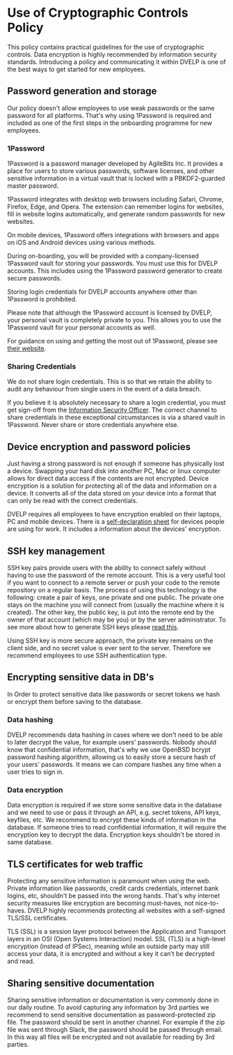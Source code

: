 # Use of Cryptographic Controls Policy

This policy contains practical guidelines for the use of cryptographic controls. Data encryption is highly recommended by information security standards. Introducing a policy and communicating it within DVELP is one of the best ways to get started for new employees.

## Password generation and storage

Our policy doesn't allow employees to use weak passwords or the same password for all platforms. That's why using 1Password is required and included as one of the first steps in the onboarding programme for new employees.

### 1Password

1Password is a password manager developed by AgileBits Inc. It provides a place for users to store various passwords, software licenses, and other sensitive information in a virtual vault that is locked with a PBKDF2-guarded master password.

1Password integrates with desktop web browsers including Safari, Chrome, Firefox, Edge, and Opera. The extension can remember logins for websites, fill in website logins automatically, and generate random passwords for new websites.

On mobile devices, 1Password offers integrations with browsers and apps on iOS and Android devices using various methods.

During on-boarding, you will be provided with a company-licensed 1Password vault for storing your passwords. You must use this for DVELP accounts. This includes using the 1Password password generator to create secure passwords.

Storing login credentials for DVELP accounts anywhere other than 1Password is prohibited.

Please note that although the 1Password account is licensed by DVELP, your personal vault is completely private to you. This allows you to use the 1Password vault for your personal accounts as well.

For guidance on using and getting the most out of 1Password, please see [their website](https://support.1password.com/explore/get-started/).

### Sharing Credentials

We do not share login credentials. This is so that we retain the ability to audit any behaviour from single users in the event of a data breach.

If you believe it is absolutely necessary to share a login credential, you must get sign-off from the [Information Security Officer](../best-practice/system-admins.md#contacts). The correct channel to share credentials in these exceptional circumstances is via a shared vault in 1Password. Never share or store credentials anywhere else.

## Device encryption and password policies

Just having a strong password is not enough if someone has physically lost a device. Swapping your hard disk into another PC, Mac or linux computer allows for direct data access if the contents are not encrypted. Device encryption is a solution for protecting all of the data and information on a device. It converts all of the data stored on your device into a format that can only be read with the correct credentials.

DVELP requires all employees to have encryption enabled on their laptops, PC and mobile devices. There is a [self-declaration sheet](https://docs.google.com/spreadsheets/d/1DV6c4mM0YExWZbqztMBWbKUqNlQjDYSBWLHTuvpn3ls/edit?ts=5c7d50ef#gid=90742438) for devices people are using for work. It includes a information about the devices' encryption.

## SSH key management

SSH key pairs provide users with the ability to connect safely without having to use the password of the remote account. This is a very useful tool if you want to connect to a remote server or push your code to the remote repository on a regular basis. The process of using this technology is the following: create a pair of keys, one private and one public. The private one stays on the machine you will connect from (usually the machine where it is created). The other key, the public key, is put into the remote end by the owner of that account (which may be you) or by the server administrator. To see more about how to generate SSH keys please [read this](https://help.github.com/en/articles/generating-a-new-ssh-key-and-adding-it-to-the-ssh-agent).

Using SSH key is more secure approach, the private key remains on the client side, and no secret value is ever sent to the server. Therefore we recommend employees to use SSH authentication type.

## Encrypting sensitive data in DB's

In Order to protect sensitive data like passwords or secret tokens we hash or encrypt them before saving to the database.

### Data hashing

DVELP recommends data hashing in cases where we don't need to be able to later decrypt the value, for example users' passwords. Nobody should know that confidential information, that's why we use OpenBSD bcrypt password hashing algorithm, allowing us to easily store a secure hash of your users' passwords. It means we can compare hashes any time when a user tries to sign in.

### Data encryption

Data encryption is required if we store some sensitive data in the database and we need to use or pass it through an API, e.g. secret tokens, API keys, keyfiles, etc. We recommend to encrypt these kinds of information in the database. If someone tries to read confidential information, it will require the encryption key to decrypt the data. Encryption keys shouldn't be stored in same database.

## TLS certificates for web traffic

Protecting any sensitive information is paramount when using the web. Private information like passwords, credit cards credentials, internet bank logins, etc, shouldn't be passed into the wrong hands. That's why internet security measures like encryption are becoming must-haves, not nice-to-haves. DVELP highly recommends protecting all websites with a self-signed TLS/SSL certificates.

TLS (SSL) is a session layer protocol between the Application and Transport layers in an OSI (Open Systems Interaction) model. SSL (TLS) is a high-level encryption (instead of IPSec), meaning while an outside party may still access your data, it is encrypted and without a key it can’t be decrypted and read.

## Sharing sensitive documentation

Sharing sensitive information or documentation is very commonly done in our daily routine. To avoid capturing any information by 3rd parties we recommend to send sensitive documentation as password-protected zip file. The password should be sent in another channel. For example if the zip file was sent through Slack, the password should be passed through email. In this way all files will be encrypted and not available for reading by 3rd parties.
